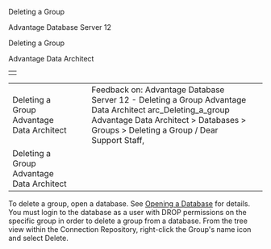 Deleting a Group




Advantage Database Server 12  

Deleting a Group

Advantage Data Architect

|  |
| --- |
|  |

|  |  |  |  |  |
| --- | --- | --- | --- | --- |
| Deleting a Group  Advantage Data Architect |  |  | Feedback on: Advantage Database Server 12 - Deleting a Group Advantage Data Architect arc\_Deleting\_a\_group Advantage Data Architect > Databases > Groups > Deleting a Group / Dear Support Staff, |  |
| Deleting a Group  Advantage Data Architect |  |  |  |  |

To delete a group, open a database. See [Opening a Database](arc_opening_a_database2.htm) for details. You must login to the database as a user with DROP permissions on the specific group in order to delete a group from a database. From the tree view within the Connection Repository, right-click the Group's name icon and select Delete.